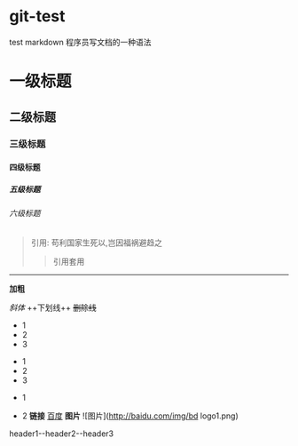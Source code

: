 # git-test
test
markdown 程序员写文档的一种语法
# 一级标题

## 二级标题

### 三级标题

#### 四级标题

##### 五级标题

###### 六级标题

> 引用: 苟利国家生死以,岂因福祸避趋之
>> 引用套用

---

**加粗**

*斜体*
++下划线++
~~删除线~~
+ 1
+ 2
+ 3
- 1
- 2
- 3
+ 1
 - 2
**链接**
[百度](http://baidu.com)
**图片**
![图片](http://baidu.com/img/bd logo1.png)

header1--header2--header3
